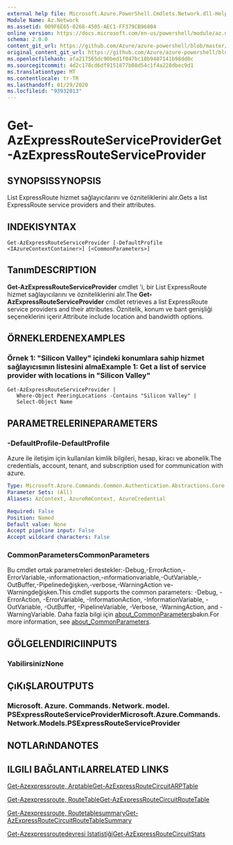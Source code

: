 ```yaml
---
external help file: Microsoft.Azure.PowerShell.Cmdlets.Network.dll-Help.xml
Module Name: Az.Network
ms.assetid: 009F6E65-0268-4505-AEC1-FF379CB96804
online version: https://docs.microsoft.com/en-us/powershell/module/az.network/get-azexpressrouteserviceprovider
schema: 2.0.0
content_git_url: https://github.com/Azure/azure-powershell/blob/master/src/Network/Network/help/Get-AzExpressRouteServiceProvider.md
original_content_git_url: https://github.com/Azure/azure-powershell/blob/master/src/Network/Network/help/Get-AzExpressRouteServiceProvider.md
ms.openlocfilehash: afa217565dc90bed1f047bc18b9407141b98dd0c
ms.sourcegitcommit: 4d2c178cd6df9151877b08d54c1f4a228dbec9d1
ms.translationtype: MT
ms.contentlocale: tr-TR
ms.lasthandoff: 01/29/2020
ms.locfileid: "93932013"
---
```

# <span data-ttu-id="312a3-101">Get-AzExpressRouteServiceProvider</span><span class="sxs-lookup"><span data-stu-id="312a3-101">Get-AzExpressRouteServiceProvider</span></span>

## <span data-ttu-id="312a3-102">SYNOPSIS</span><span class="sxs-lookup"><span data-stu-id="312a3-102">SYNOPSIS</span></span>
<span data-ttu-id="312a3-103">List ExpressRoute hizmet sağlayıcılarını ve özniteliklerini alır.</span><span class="sxs-lookup"><span data-stu-id="312a3-103">Gets a list ExpressRoute service providers and their attributes.</span></span>

## <span data-ttu-id="312a3-104">INDEKI</span><span class="sxs-lookup"><span data-stu-id="312a3-104">SYNTAX</span></span>

```
Get-AzExpressRouteServiceProvider [-DefaultProfile <IAzureContextContainer>] [<CommonParameters>]
```

## <span data-ttu-id="312a3-105">Tanım</span><span class="sxs-lookup"><span data-stu-id="312a3-105">DESCRIPTION</span></span>
<span data-ttu-id="312a3-106">**Get-AzExpressRouteServiceProvider** cmdlet 'i, bir List ExpressRoute hizmet sağlayıcılarını ve özniteliklerini alır.</span><span class="sxs-lookup"><span data-stu-id="312a3-106">The **Get-AzExpressRouteServiceProvider** cmdlet retrieves a list ExpressRoute service providers and their attributes.</span></span> <span data-ttu-id="312a3-107">Öznitelik, konum ve bant genişliği seçeneklerini içerir.</span><span class="sxs-lookup"><span data-stu-id="312a3-107">Attribute include location and bandwidth options.</span></span>

## <span data-ttu-id="312a3-108">ÖRNEKLERDEN</span><span class="sxs-lookup"><span data-stu-id="312a3-108">EXAMPLES</span></span>

### <span data-ttu-id="312a3-109">Örnek 1: "Silicon Valley" içindeki konumlara sahip hizmet sağlayıcısının listesini alma</span><span class="sxs-lookup"><span data-stu-id="312a3-109">Example 1: Get a list of service provider with locations in "Silicon Valley"</span></span>
```
Get-AzExpressRouteServiceProvider |
   Where-Object PeeringLocations -Contains "Silicon Valley" |
   Select-Object Name
```

## <span data-ttu-id="312a3-110">PARAMETRELERINE</span><span class="sxs-lookup"><span data-stu-id="312a3-110">PARAMETERS</span></span>

### <span data-ttu-id="312a3-111">-DefaultProfile</span><span class="sxs-lookup"><span data-stu-id="312a3-111">-DefaultProfile</span></span>
<span data-ttu-id="312a3-112">Azure ile iletişim için kullanılan kimlik bilgileri, hesap, kiracı ve abonelik.</span><span class="sxs-lookup"><span data-stu-id="312a3-112">The credentials, account, tenant, and subscription used for communication with azure.</span></span>

```yaml
Type: Microsoft.Azure.Commands.Common.Authentication.Abstractions.Core.IAzureContextContainer
Parameter Sets: (All)
Aliases: AzContext, AzureRmContext, AzureCredential

Required: False
Position: Named
Default value: None
Accept pipeline input: False
Accept wildcard characters: False
```

### <span data-ttu-id="312a3-113">CommonParameters</span><span class="sxs-lookup"><span data-stu-id="312a3-113">CommonParameters</span></span>
<span data-ttu-id="312a3-114">Bu cmdlet ortak parametreleri destekler:-Debug,-ErrorAction,-ErrorVariable,-ınformationaction,-ınformationvariable,-OutVariable,-OutBuffer,-Pipelinedeğişken,-verbose,-WarningAction ve-Warningdeğişken.</span><span class="sxs-lookup"><span data-stu-id="312a3-114">This cmdlet supports the common parameters: -Debug, -ErrorAction, -ErrorVariable, -InformationAction, -InformationVariable, -OutVariable, -OutBuffer, -PipelineVariable, -Verbose, -WarningAction, and -WarningVariable.</span></span> <span data-ttu-id="312a3-115">Daha fazla bilgi için [about_CommonParameters](https://go.microsoft.com/fwlink/?LinkID=113216)bakın.</span><span class="sxs-lookup"><span data-stu-id="312a3-115">For more information, see [about_CommonParameters](https://go.microsoft.com/fwlink/?LinkID=113216).</span></span>

## <span data-ttu-id="312a3-116">GÖLGELENDIRICI</span><span class="sxs-lookup"><span data-stu-id="312a3-116">INPUTS</span></span>

### <span data-ttu-id="312a3-117">Yabilirsiniz</span><span class="sxs-lookup"><span data-stu-id="312a3-117">None</span></span>

## <span data-ttu-id="312a3-118">ÇıKıŞLAR</span><span class="sxs-lookup"><span data-stu-id="312a3-118">OUTPUTS</span></span>

### <span data-ttu-id="312a3-119">Microsoft. Azure. Commands. Network. model. PSExpressRouteServiceProvider</span><span class="sxs-lookup"><span data-stu-id="312a3-119">Microsoft.Azure.Commands.Network.Models.PSExpressRouteServiceProvider</span></span>

## <span data-ttu-id="312a3-120">NOTLARıNDA</span><span class="sxs-lookup"><span data-stu-id="312a3-120">NOTES</span></span>

## <span data-ttu-id="312a3-121">ILGILI BAĞLANTıLAR</span><span class="sxs-lookup"><span data-stu-id="312a3-121">RELATED LINKS</span></span>

[<span data-ttu-id="312a3-122">Get-Azexpressroute, Arptable</span><span class="sxs-lookup"><span data-stu-id="312a3-122">Get-AzExpressRouteCircuitARPTable</span></span>](Get-AzExpressRouteCircuitARPTable.md)

[<span data-ttu-id="312a3-123">Get-Azexpressroute, RouteTable</span><span class="sxs-lookup"><span data-stu-id="312a3-123">Get-AzExpressRouteCircuitRouteTable</span></span>](Get-AzExpressRouteCircuitRouteTable.md)

[<span data-ttu-id="312a3-124">Get-Azexpressroute, Routetablesummary</span><span class="sxs-lookup"><span data-stu-id="312a3-124">Get-AzExpressRouteCircuitRouteTableSummary</span></span>](Get-AzExpressRouteCircuitRouteTableSummary.md)

[<span data-ttu-id="312a3-125">Get-Azexpressroutedevresi Istatistiği</span><span class="sxs-lookup"><span data-stu-id="312a3-125">Get-AzExpressRouteCircuitStats</span></span>](Get-AzExpressRouteCircuitStats.md)
